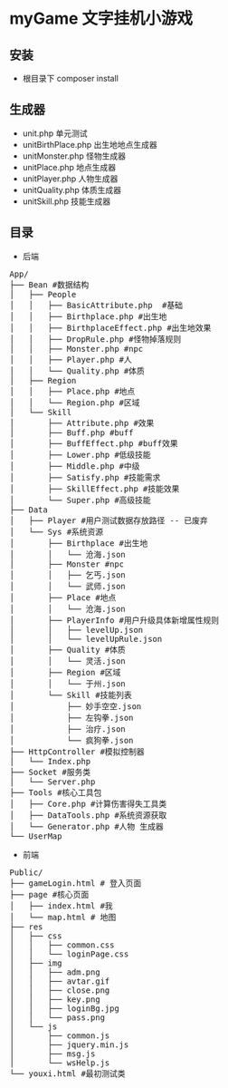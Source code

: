 # myGame 文字挂机小游戏
## 安装
- 根目录下 composer  install
## 生成器
- unit.php 单元测试
- unitBirthPlace.php 出生地地点生成器
- unitMonster.php 怪物生成器
- unitPlace.php 地点生成器
- unitPlayer.php  人物生成器
- unitQuality.php 体质生成器
- unitSkill.php 技能生成器
## 目录
- 后端
<pre>
App/
├── Bean #数据结构
│   ├── People
│   │   ├── BasicAttribute.php  #基础
│   │   ├── Birthplace.php #出生地
│   │   ├── BirthplaceEffect.php #出生地效果
│   │   ├── DropRule.php #怪物掉落规则
│   │   ├── Monster.php #npc
│   │   ├── Player.php #人
│   │   └── Quality.php #体质
│   ├── Region 
│   │   ├── Place.php #地点
│   │   └── Region.php #区域
│   └── Skill
│       ├── Attribute.php #效果
│       ├── Buff.php #buff
│       ├── BuffEffect.php #buff效果
│       ├── Lower.php #低级技能
│       ├── Middle.php #中级
│       ├── Satisfy.php #技能需求
│       ├── SkillEffect.php #技能效果
│       └── Super.php #高级技能
├── Data
│   ├── Player #用户测试数据存放路径 -- 已废弃
│   └── Sys #系统资源
│       ├── Birthplace #出生地
│       │   └── 沧海.json
│       ├── Monster #npc
│       │   ├── 乞丐.json
│       │   └── 武师.json
│       ├── Place #地点
│       │   └── 沧海.json
│       ├── PlayerInfo #用户升级具体新增属性规则
│       │   ├── levelUp.json
│       │   └── levelUpRule.json
│       ├── Quality #体质
│       │   └── 灵活.json
│       ├── Region #区域
│       │   └── 于州.json
│       └── Skill #技能列表
│           ├── 妙手空空.json
│           ├── 左钩拳.json
│           ├── 治疗.json
│           └── 疯狗拳.json
├── HttpController #模拟控制器
│   └── Index.php
├── Socket #服务类
│   └── Server.php
├── Tools #核心工具包
│   ├── Core.php #计算伤害得失工具类
│   ├── DataTools.php #系统资源获取
│   └── Generator.php #人物 生成器
└── UserMap
</pre>
- 前端
<pre>
Public/
├── gameLogin.html # 登入页面
├── page #核心页面
│   ├── index.html #我
│   └── map.html # 地图
├── res
│   ├── css
│   │   ├── common.css
│   │   └── loginPage.css
│   ├── img
│   │   ├── adm.png
│   │   ├── avtar.gif
│   │   ├── close.png
│   │   ├── key.png
│   │   ├── loginBg.jpg
│   │   └── pass.png
│   └── js
│       ├── common.js
│       ├── jquery.min.js
│       ├── msg.js
│       └── wsHelp.js
└── youxi.html #最初测试类
</pre>
